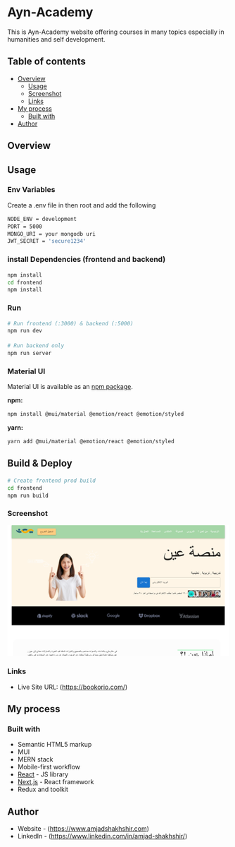 # Ayn-Academy

This is Ayn-Academy website offering courses in many topics especially in 
humanities and self development.

## Table of contents

- [Overview](#overview)
  - [Usage](#usage)
  - [Screenshot](#screenshot)
  - [Links](#links)
- [My process](#my-process)
  - [Built with](#built-with)
- [Author](#author)

## Overview

## Usage

### Env Variables

Create a .env file in then root and add the following

```sh
NODE_ENV = development
PORT = 5000
MONGO_URI = your mongodb uri
JWT_SECRET = 'secure1234'
```

### install Dependencies (frontend and backend)

```sh
npm install
cd frontend
npm install
```
### Run

```sh
# Run frontend (:3000) & backend (:5000)
npm run dev

# Run backend only
npm run server
```

### Material UI

Material UI is available as an [npm package](https://www.npmjs.com/package/@mui/material).

**npm:**

```sh
npm install @mui/material @emotion/react @emotion/styled
```

**yarn:**

```sh
yarn add @mui/material @emotion/react @emotion/styled
```
## Build & Deploy

```sh
# Create frontend prod build
cd frontend
npm run build
```

### Screenshot

![](./Screenshot.png)


### Links

- Live Site URL: (https://bookorio.com/)

## My process

### Built with

- Semantic HTML5 markup
- MUI
- MERN stack
- Mobile-first workflow
- [React](https://reactjs.org/) - JS library
- [Next.js](https://nextjs.org/) - React framework
- Redux and toolkit

## Author

- Website  - (https://www.amjadshakhshir.com)
- LinkedIn - (https://www.linkedin.com/in/amjad-shakhshir/)

